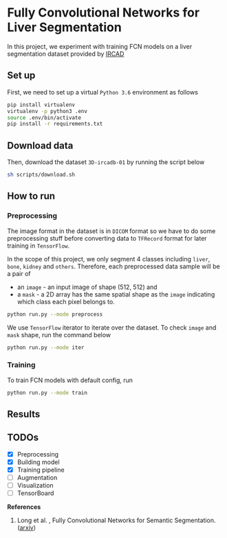 # Fully Convolutional Networks for Liver Segmentation

In this project, we experiment with training FCN models on a liver segmentation dataset provided by [IRCAD](https://www.ircad.fr/research/computer/)

## Set up
First, we need to set up a virtual `Python 3.6` environment as follows
```bash
pip install virtualenv
virtualenv -p python3 .env
source .env/bin/activate
pip install -r requirements.txt
```
## Download data
Then, download the dataset `3D-ircadb-01` by running the script below
```bash
sh scripts/download.sh
```

## How to run
### Preprocessing
The image format in the dataset is in `DICOM` format so we have to do some preprocessing stuff before converting data to `TFRecord` format for later training in `TensorFlow`.

In the scope of this project, we only segment 4 classes including `liver`, `bone`, `kidney` and `others`. Therefore, each preprocessed data sample will be a pair of
* an `image` - an input image of shape (512, 512) and
* a `mask` - a 2D array has the same spatial shape as the `image` indicating which class each pixel belongs to.
```bash
python run.py --mode preprocess
```
We use `TensorFlow` iterator to iterate over the dataset. To check `image` and `mask` shape, run the command below
```bash
python run.py --mode iter
```
### Training
To train FCN models with default config, run
```bash
python run.py --mode train
```

## Results

## TODOs
- [x] Preprocessing
- [x] Building model
- [x] Training pipeline
- [ ] Augmentation
- [ ] Visualization
- [ ] TensorBoard

**References**
1.  Long et al. , Fully Convolutional Networks for Semantic Segmentation. ([arxiv](https://arxiv.org/pdf/1411.4038.pdf))